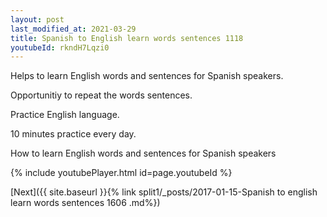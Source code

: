 ```yaml
---
layout: post
last_modified_at: 2021-03-29
title: Spanish to English learn words sentences 1118 
youtubeId: rkndH7Lqzi0
---
```

 
 
Helps to learn English words and sentences for Spanish speakers.

Opportunitiy to repeat the words sentences. 

Practice English language. 
 
10 minutes practice every day. 
 
How to learn English words and sentences for Spanish speakers 
 
{% include youtubePlayer.html id=page.youtubeId %}
 
 
[Next]({{ site.baseurl }}{% link  split1/_posts/2017-01-15-Spanish to english learn words sentences 1606 .md%})
 
